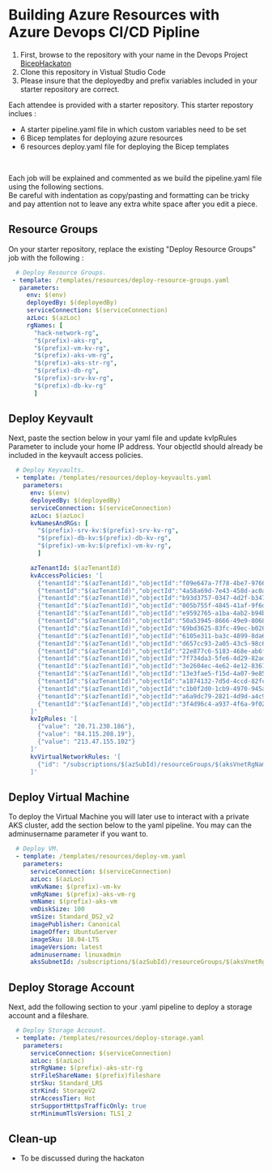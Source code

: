 # Building Azure Resources with Azure Devops CI/CD Pipline

1. First, browse to the repository with your name in the Devops Project [BicepHackaton](https://dev.azure.com/basefarm/BicepHackaton)
2. Clone this repository in Vistual Studio Code 
3. Please insure that the deployedby and prefix variables included in your starter repository are correct. </br>


Each attendee is provided with a starter repository. This starter repostory inclues : </br>
- A starter pipeline.yaml file in which custom variables need to be set
- 6 Bicep templates for deploying azure resources
- 6 resources deploy.yaml file for deploying the Bicep templates

</br>

Each job will be explained and commented as we build the pipeline.yaml file using the following sections. </br>
Be careful with indentation as copy/pasting and formatting can be tricky and pay attention not to leave any extra white space after you edit a piece. </br>
 
 ## Resource Groups 
 On your starter repository, replace the existing "Deploy Resource Groups" job with the following : 
 
 ```yaml
   # Deploy Resource Groups.
  - template: /templates/resources/deploy-resource-groups.yaml
    parameters:
      env: $(env)
      deployedBy: $(deployedBy)
      serviceConnection: $(serviceConnection)
      azLoc: $(azLoc)
      rgNames: [
        "hack-network-rg",
        "$(prefix)-aks-rg", 
        "$(prefix)-vm-kv-rg", 
        "$(prefix)-aks-vm-rg", 
        "$(prefix)-aks-str-rg", 
        "$(prefix)-db-rg", 
        "$(prefix)-srv-kv-rg", 
        "$(prefix)-db-kv-rg" 
        ]
 ```
 

## Deploy Keyvault 

Next, paste the section below in your yaml file and update kvIpRules Parameter to include your home IP address. Your objectId should already be included in the keyvault access policies.

```yaml
  # Deploy Keyvaults.
  - template: /templates/resources/deploy-keyvaults.yaml
    parameters:
      env: $(env)
      deployedBy: $(deployedBy)
      serviceConnection: $(serviceConnection)
      azLoc: $(azLoc)
      kvNamesAndRGs: [
        "$(prefix)-srv-kv:$(prefix)-srv-kv-rg",
        "$(prefix)-db-kv:$(prefix)-db-kv-rg",
        "$(prefix)-vm-kv:$(prefix)-vm-kv-rg",
        ]

      azTenantId: $(azTenantId)
      kvAccessPolicies: '[
        {"tenantId":"$(azTenantId)","objectId":"f09e647a-7f78-4be7-9766-34c65cc21960","permissions":{"keys":[],"secrets":["Get","List","Set"],"certificates":[]}},
        {"tenantId":"$(azTenantId)","objectId":"4a58a69d-7e43-458d-ac0a-6a973f5c555e","permissions":{"keys":[],"secrets":["Get","List","Set"],"certificates":[]}},
        {"tenantId":"$(azTenantId)","objectId":"b93d3757-0347-4d2f-b347-d3809365ac56","permissions":{"keys":[],"secrets":["Get","List","Set"],"certificates":[]}},
        {"tenantId":"$(azTenantId)","objectId":"005b755f-4845-41af-9f6d-d085da45c9bc","permissions":{"keys":[],"secrets":["Get","List","Set"],"certificates":[]}},
        {"tenantId":"$(azTenantId)","objectId":"e9592765-a1ba-4ab2-b94b-a0c870a21ba8","permissions":{"keys":[],"secrets":["Get","List","Set"],"certificates":[]}},
        {"tenantId":"$(azTenantId)","objectId":"50a53945-8666-49e9-8068-8381afe8f3b5","permissions":{"keys":[],"secrets":["Get","List","Set"],"certificates":[]}},
        {"tenantId":"$(azTenantId)","objectId":"69bd3625-83fc-49ec-b026-e97055717f68","permissions":{"keys":[],"secrets":["Get","List","Set"],"certificates":[]}},
        {"tenantId":"$(azTenantId)","objectId":"6105e311-ba3c-4899-8da6-0a70251e2d9f","permissions":{"keys":[],"secrets":["Get","List","Set"],"certificates":[]}},
        {"tenantId":"$(azTenantId)","objectId":"d657cc93-2a05-43c5-98c6-b8b55766710c","permissions":{"keys":[],"secrets":["Get","List","Set"],"certificates":[]}},
        {"tenantId":"$(azTenantId)","objectId":"22e877c6-5183-468e-ab6f-db3fa9e373ef","permissions":{"keys":[],"secrets":["Get","List","Set"],"certificates":[]}},
        {"tenantId":"$(azTenantId)","objectId":"7f734da3-5fe6-4d29-82ad-bdfc499e080a","permissions":{"keys":[],"secrets":["Get","List","Set"],"certificates":[]}},
        {"tenantId":"$(azTenantId)","objectId":"3e2604ec-4e62-4e12-8361-333f1a08c529","permissions":{"keys":[],"secrets":["Get","List","Set"],"certificates":[]}},
        {"tenantId":"$(azTenantId)","objectId":"13e3fae5-f15d-4a07-9e85-148463da56d0","permissions":{"keys":[],"secrets":["Get","List","Set"],"certificates":[]}},
        {"tenantId":"$(azTenantId)","objectId":"a1874132-7d5d-4ccd-82fc-2d0ac4450ca5","permissions":{"keys":[],"secrets":["Get","List","Set"],"certificates":[]}},
        {"tenantId":"$(azTenantId)","objectId":"c1b0f2d0-1cb9-4970-945a-5440e33c7efb","permissions":{"keys":[],"secrets":["Get","List","Set"],"certificates":[]}},
        {"tenantId":"$(azTenantId)","objectId":"a6a9dc79-2821-4d9d-a4c9-cb08348c5e30","permissions":{"keys":[],"secrets":["Get","List","Set"],"certificates":[]}},
        {"tenantId":"$(azTenantId)","objectId":"3f4d96c4-a937-4f6a-9f02-b1d6721255b0","permissions":{"keys":[],"secrets":["Get","List","Set"],"certificates":[]}},
      ]'
      kvIpRules: '[
        {"value": "20.71.230.186"},
        {"value": "84.115.208.19"},
        {"value": "213.47.155.102"}
      ]'
      kvVirtualNetworkRules: '[
        {"id": "/subscriptions/$(azSubId)/resourceGroups/$(aksVnetRgName)/providers/Microsoft.Network/virtualNetworks/$(aksVnetName)/subnets/$(aksSubnet)"},
      ]'
```

## Deploy Virtual Machine

To deploy the Virtual Machine you will later use to interact with a private AKS cluster, add the section below to the yaml pipeline. You may can the adminusername parameter if you want to. 

```yaml
  # Deploy VM.
  - template: /templates/resources/deploy-vm.yaml
    parameters:
      serviceConnection: $(serviceConnection)
      azLoc: $(azLoc)
      vmKvName: $(prefix)-vm-kv
      vmRgName: $(prefix)-aks-vm-rg
      vmName: $(prefix)-aks-vm
      vmDiskSize: 100
      vmSize: Standard_DS2_v2
      imagePublisher: Canonical
      imageOffer: UbuntuServer
      imageSku: 18.04-LTS
      imageVersion: latest
      adminusername: linuxadmin
      aksSubnetId: /subscriptions/$(azSubId)/resourceGroups/$(aksVnetRgName)/providers/Microsoft.Network/virtualNetworks/$(aksVnetName)/subnets/$(aksSubnet)
```

## Deploy Storage Account 

Next, add the following section to your .yaml pipeline to deploy a storage account and a fileshare. 

```yaml
  # Deploy Storage Account.
  - template: /templates/resources/deploy-storage.yaml
    parameters:
      serviceConnection: $(serviceConnection)
      azLoc: $(azLoc)
      strRgName: $(prefix)-aks-str-rg
      strFileShareName: $(prefix)fileshare
      strSku: Standard_LRS
      strKind: StorageV2
      strAccessTier: Hot
      strSupportHttpsTrafficOnly: true
      strMinimumTlsVersion: TLS1_2
 ``` 
 
 
 ## Clean-up 
 
 - To be discussed during the hackaton 
